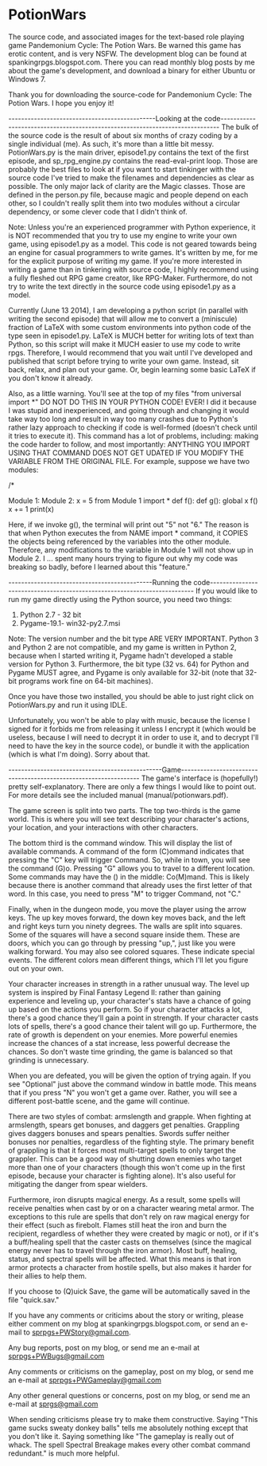 PotionWars
==========

The source code, and associated images for the text-based role playing game Pandemonium Cycle: The Potion Wars. Be warned this game has erotic content, and is very NSFW. The development blog can be 
found at spankingrpgs.blogspot.com. There you can read monthly blog posts by me about the game's development, and download a binary for either Ubuntu or Windows 7.

Thank you for downloading the source-code for Pandemonium Cycle: The Potion Wars. I hope you enjoy it!

----------------------------------------------Looking at the code-----------------------------------------------------------------------------
The bulk of the source code is the result of about six months of crazy coding by a single individual (me). As such, it's more than a little bit messy. PotionWars.py is the main driver, episode1.py contains
the text of the first episode, and sp_rpg_engine.py contains the read-eval-print loop. Those are probably the best files to look at if you want to start tinkinger with the source code I've tried to make 
the filenames and
dependencies as clear as possible. The only major lack of clarity are the Magic classes. Those are defined in the person.py file, because magic and people depend on 
each other, so I couldn't really split them into two modules without a circular dependency, or some clever code that I didn't think of.

Note: Unless you're an experienced programmer with Python experience, it is NOT recommended that you try to use my engine to write your own game, using episode1.py as a model. This code is not geared
towards being an engine for casual programmers to write games. It's written by me, for me for the explicit purpose of writing my game. If you're more interested in writing a game than in tinkering with
source code, I highly recommend using a fully fleshed out RPG game creator, like RPG-Maker. Furthermore, do not
try to write the text directly in the source code using episode1.py as a model.

Currently (June 13 2014), I am developing a python
script (in parallel with writing the second episode) that will allow me to convert a (miniscule) fraction of LaTeX with some custom environments into python code of the
type seen in episode1.py. LaTeX is MUCH better for writing lots of text than Python, so this script will make it MUCH easier to use my code to write rpgs. Therefore, I 
would recommend that you wait until I've developed and published that script before trying to write your own game. Instead, sit back, relax, and plan out your game. Or,
begin learning some basic LaTeX if you don't know it already.

Also, as a little warning. You'll see at the top of my files "from universal import *" DO NOT DO THIS IN YOUR PYTHON CODE! EVER! I did it because I was stupid and
inexperienced, and going through and changing it would take way too long and result in way too many crashes due to Python's rather lazy approach to checking if code is
well-formed (doesn't check until it tries to execute it). This command has a lot of problems, including: making the code harder to follow, and most importantly: ANYTHING
YOU IMPORT USING THAT COMMAND DOES NOT GET UDATED IF YOU MODIFY THE VARIABLE FROM THE ORIGINAL FILE. For example, suppose we have two modules:

/*

Module 1:               Module 2:
x = 5                   from Module 1 import *
def f():                def g():
    global x                f()
    x += 1                  print(x)

Here, if we invoke g(), the terminal will print out "5" not "6." The reason is that when Python executes the from NAME import * command, it COPIES the objects being referenced by the variables 
into the other module. Therefore, any modifications to the variable in Module 1 will not show up in Module 2. I ... spent many hours trying to figure out why my code
was breaking so badly, before I learned about this "feature."


---------------------------------------------Running the code-------------------------------------------------------------------------
If you would like to run my game directly using the Python source, you need two things:

1. Python 2.7 - 32 bit
2. Pygame-19.1- win32-py2.7.msi

Note: The version number and the bit type ARE VERY IMPORTANT. Python 3 and Python 2 are not compatible, and my game is written in Python 2, because when I started 
writing it, Pygame hadn't developed a stable version for Python 3. Furthermore, the bit type (32 vs. 64) for Python and Pygame MUST agree, and Pygame is only available for
32-bit (note that 32-bit programs work fine on 64-bit machines).

Once you have those two installed, you should be able to just right click on PotionWars.py and run it using IDLE.

Unfortunately, you won't be able to play with music, because the license I signed for it forbids me from releasing it unless I encrypt it (which would be useless, because
I will need to decrypt it in order to use it, and to decrypt I'll need to have the key in the source code), or bundle it with the application (which is what I'm doing). Sorry about that.


------------------------------------------------Game-----------------------------------------------------------------
The game's interface is (hopefully!) pretty self-explanatory. There are only a few things I would like to point out. For more details see the included manual (manual/potionwars.pdf).

The game screen is split into two parts. The top two-thirds is the game world. This is where you will see text describing your character's actions, your location, and
your interactions with other characters.

The bottom third is the command window. This will display the list of available commands. A command of the form (C)ommand indicates that pressing the "C" key will
trigger Command. So, while in town, you will see the command (G)o. Pressing "G" allows you to travel to a different location. Some commands may have the () in the
middle: Co(M)mand. This is likely because there is another command that already uses the first letter of that word. In this case, you need to press "M" to trigger Command, 
not "C."

Finally, when in the dungeon mode, you move the player using the arrow keys. The up key moves forward, the down key moves back, and the left and right keys turn you
ninety degrees. The walls are split into squares. Some of the squares will have a second square inside them. These are doors, which you can go through by pressing "up,",
just like you were walking forward. You may also see colored squares. These indicate special events. The different colors mean different things, which I'll let you figure out
on your own. 

Your character increases in strength in a rather unusual way. The level up system is inspired by Final Fantasy Legend II: rather than gaining experience and
leveling up, your character's stats have a chance of going up based on the actions you perform. So if your character attacks a lot, there's a good chance they'll
gain a point in strength. If your character casts lots of spells, there's a good chance their talent will go up.
Furthermore, the rate of growth is dependent on your enemies. More powerful enemies increase the chances of a stat increase, less powerful decrease the chances. So don't
waste time grinding, the game is balanced so that grinding is unnecessary.

When you are defeated, you will be given the option of trying again. If you see "Optional" just above the command window in battle mode. This means that if you press "N" you
won't get a game over. Rather, you will see a different post-battle scene, and the game will continue. 

There are two styles of combat: armslength and grapple. When fighting at armslength, spears get bonuses, and daggers get penalties. Grappling gives daggers bonuses and
spears penalties. Swords suffer neither bonuses nor penalties, regardless of the fighting style. The primary benefit of grappling is that it forces most multi-target
spells to only target the grappler. This can be a good way of shutting down enemies who target more than one of your characters (though this won't come up in the first
episode, because your character is fighting alone). It's also useful for mitigating the danger from spear wielders.

Furthermore, iron disrupts magical energy. As a result, some spells will receive penalties when cast by or on a character wearing metal armor. The exceptions to this
rule are spells that don't rely on raw magical energy for their effect (such as firebolt. Flames still heat the iron and burn the recipient, regardless of whether they
were created by magic or not), or if it's a buff/healing spell that the caster casts on themselves (since the magical energy never has to travel through the iron
armor). Most buff, healing, status, and spectral spells will be affected. What this means is that iron armor protects a character from hostile spells, but 
also makes it harder for their allies to help them.

If you choose to (Q)uick Save, the game will be automatically saved in the file "quick.sav."


If you have any comments or criticims about the story or writing, please either comment on my blog at spankingrpgs.blogspot.com, or send an e-mail to 
sprpgs+PWStory@gmail.com.

Any bug reports, post on my blog, or send me an e-mail at sprpgs+PWBugs@gmail.com

Any comments or criticisms on the gameplay, post on my blog, or send me an e-mail at sprpgs+PWGameplay@gmail.com

Any other general questions or concerns, post on my blog, or send me an e-mail at sprgs@gmail.com

When sending criticisms please try to make them constructive. Saying "This game sucks sweaty donkey balls" tells me absolutely nothing except that you don't like it.
Saying something like "The gameplay is really out of whack. The spell Spectral Breakage makes every other combat command redundant." is much more helpful.

